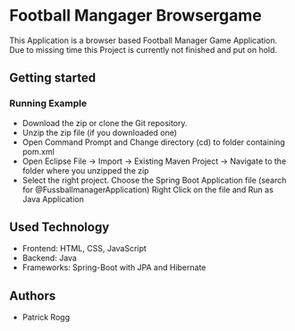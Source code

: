 # Football Mangager Browsergame

This Application is a browser based Football Manager Game Application. Due to missing time this Project is currently not finished and put on hold.

## Getting started

### Running Example
* Download the zip or clone the Git repository.
* Unzip the zip file (if you downloaded one)
* Open Command Prompt and Change directory (cd) to folder containing pom.xml
* Open Eclipse File -> Import -> Existing Maven Project -> Navigate to the folder where you unzipped the zip
* Select the right project. Choose the Spring Boot Application file (search for @FussballmanagerApplication) Right Click on the file and Run as Java Application

## Used Technology

* Frontend: HTML, CSS, JavaScript
* Backend: Java
* Frameworks: Spring-Boot with JPA and Hibernate

## Authors
* Patrick Rogg

